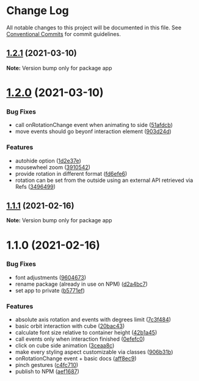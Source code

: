 # Change Log

All notable changes to this project will be documented in this file.
See [Conventional Commits](https://conventionalcommits.org) for commit guidelines.

## [1.2.1](https://github.com/scriptify/react-3d-cube-interaction/compare/app@1.2.0...app@1.2.1) (2021-03-10)

**Note:** Version bump only for package app





# [1.2.0](https://github.com/scriptify/react-3d-cube-interaction/compare/app@1.1.1...app@1.2.0) (2021-03-10)


### Bug Fixes

* call onRotationChange event when animating to side ([51afdcb](https://github.com/scriptify/react-3d-cube-interaction/commit/51afdcb847b179652ce6a5dccfb661e7b9094205))
* move events should go beyonf interaction element ([903d24d](https://github.com/scriptify/react-3d-cube-interaction/commit/903d24ddca852d1e25d3850af8d579c77bdbc807))


### Features

* autohide option ([1d2e37e](https://github.com/scriptify/react-3d-cube-interaction/commit/1d2e37e63eb14c078e5e764ab4f2225f7ed77fd6))
* mousewheel zoom ([3910542](https://github.com/scriptify/react-3d-cube-interaction/commit/39105429afdd2be58a5ddf6005b3e542b9878b70))
* provide rotation in different format ([fd6efe6](https://github.com/scriptify/react-3d-cube-interaction/commit/fd6efe62d5a7b7212c590a95db86268af6a38b79))
* rotation can be set from the outside using an external API retrieved via Refs ([3496499](https://github.com/scriptify/react-3d-cube-interaction/commit/3496499131fbb7c0195534a9936bef533354093f))





## [1.1.1](https://github.com/scriptify/react-3d-cube-interaction/compare/app@1.1.0...app@1.1.1) (2021-02-16)

**Note:** Version bump only for package app





# 1.1.0 (2021-02-16)


### Bug Fixes

* font adjustments ([9604673](https://github.com/scriptify/react-3d-cube-interaction/commit/960467396ed1850f63538f176299cf0657f3233d))
* rename package (already in use on NPM) ([d2a4bc7](https://github.com/scriptify/react-3d-cube-interaction/commit/d2a4bc70b37cdd8b0d92a305912a239d341dc91c))
* set app to private ([b5771ef](https://github.com/scriptify/react-3d-cube-interaction/commit/b5771ef2ae20ab215da24c41e26830c24689148e))


### Features

* absolute axis rotation and events with degrees limit ([7c3f484](https://github.com/scriptify/react-3d-cube-interaction/commit/7c3f4846af8867dffc3888c10a9053518b876540))
* basic orbit interaction with cube ([20bac43](https://github.com/scriptify/react-3d-cube-interaction/commit/20bac4384e7c84f0ef52929cdec72d048ab5fd9b))
* calculate font size relative to container height ([42b1a45](https://github.com/scriptify/react-3d-cube-interaction/commit/42b1a4535045449a9f74987de855654992bee31f))
* call events only when interaction finished ([0efefc0](https://github.com/scriptify/react-3d-cube-interaction/commit/0efefc0108607926fb8fabb3ee26cabba8bf7b37))
* click on cube side animation ([3ceaa8c](https://github.com/scriptify/react-3d-cube-interaction/commit/3ceaa8c9b9df1fefc3197906019e49fc37eeceb1))
* make every styling aspect customizable via classes ([906b31b](https://github.com/scriptify/react-3d-cube-interaction/commit/906b31b02fad3ce010e0918b15abd44978559370))
* onRotationChange event + basic docs ([aff8ec9](https://github.com/scriptify/react-3d-cube-interaction/commit/aff8ec9d20b237f57ced0e5b81bca88c8069f591))
* pinch gestures ([c4fc710](https://github.com/scriptify/react-3d-cube-interaction/commit/c4fc710962d8cc1969ff8a99809b0ff28a421100))
* publish to NPM ([aef1687](https://github.com/scriptify/react-3d-cube-interaction/commit/aef1687cf6c735d5513e0f956189eabd48ebde47))
